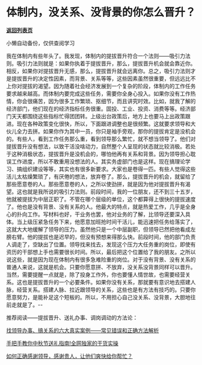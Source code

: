 # 体制内，没关系、没背景的你怎么晋升？

[**返回列表页**](/gzh/费曼的小茶馆)

小懒自动备份，仅供查阅学习

我在体制内有些年头了。我发现，体制内的提拔晋升符合一个法则——吸引力法则。吸引力法则就是：如果你执着于提拔晋升，那么，提拔晋升机会就会靠近你。相反，如果你对提拔晋升无感，那么，提拔晋升就会远离你。总之，吸引力法则才是提拔晋升的决定性因素，而背景、关系等等，这些因素虽然很重要，但远远比不上你对提拔的渴望。因为随着社会经济发展到一个复杂的阶段，体制内的工作任务要求越来越高。而体制内要完成这些任务，需要你全身心投入。如果你没有工作热情，你会很痛苦，因为很多工作繁琐、抠细节，而且讲究时效。比如，就我了解的经济部门，他们现在的经济指标任务很重。固投、工业、投资、消费等等。经济部门天天都围绕这些指标忙得团团转。上级出台政策后，地方上也要马上出政策跟进。现在各种政策变化很快，所以，下面跟进调整也是很频繁。这就要求领导和大伙儿全力去拼。如果你作为其中一员，你只是袖手旁观，那你的提拔肯定是没机会的。有些人，看到工作任务那么重，看到领导那么繁忙，就不想当领导了。他们对提拔晋升没有想法，以致干活没啥动力，自然整个人呈现的状态就比较消极。若处于这种消极状态，提拔晋升是没机会的，哪怕他再有关系和背景。因为领导担心耽误工作进度，所以不敢重用没想法的人。其实务虚部门也是这样。现在搞理论学习、搞组织建设等等，其实也有很多新要求。大家也是卷得一匹。有些人觉得这些活儿太枯燥繁琐了，有厌倦的想法，放弃卷了。那么，提拔晋升的机会，就留给了那些愿意卷的人。那些愿意卷的人，之所以使劲拼，就是因为他对提拔晋升有渴望。这也就是我所说的吸引力法则。前段时间，我的一位朋友，还不到三十五岁，他就被提拔为中层正职了。不管在哪个层级的单位，这个都算得上很快的提拔速度了。他也是没有背景、没有关系的人。他最大的特点，就是热爱工作，几乎是全身心的扑向工作。写材料也好，干业务也罢，他对业务的了解，比领导还要深入具体。当上级压紧急任务下来，他愿意加班抢时间干活儿，能迅速把任务给落实了，这就大大地缓解了领导的压力。虽然他只是一个中层副职，但领导已然把他看成左膀右臂。他的提拔也是迟早的，但没有预想来得那么快。前段时间，他的部门负责人调走了，空缺出了位置。领导找来找去，发现这个压力大任务重的岗位，即使有资历的干部想上手也需要很长时间。所以，最后把这个位置给了我的朋友。之所以说这些，就是因为现在体制内有很多急难险重的岗位。对于没有背景、没有关系的普通人来说，这就是机会。只要你愿意拼、不放弃，没关系没背景同样可以晋升。当然，需要提醒一点就是，除了投身工作外，你也要懂人情世故，也需要经营关系。这也是提拔晋升的一个必要条件。如果你没有关系，那就要有意识地去搭建人脉，经营关系。搭建人脉、拉近跟领导的关系，这些也是有方法有技巧的。只要你愿意努力，是能补足这个短板的。所以，不用担心自己没关系、没背景，大胆地往前走就是了。\--  

推荐阅读——提拔晋升、送礼办事、调岗调动的方法论：  

[找领导办事、搞关系的六大真实案例——常见错误和正确方法解析](http://mp.weixin.qq.com/s?__biz=Mzk0MzcyOTA5Ng==&mid=2247487932&idx=2&sn=49f44bd0a9ce5c3abd4fde278f6fe7d4&chksm=c32e211bf459a80dcbb8a1f8caf858219dc3d8d1105054e0a27ac8380b907e32b12b6e63031f&scene=21#wechat_redirect)  

[手把手教你中秋节送礼指南!全网独家的干货实操](http://mp.weixin.qq.com/s?__biz=Mzk0MzcyOTA5Ng==&mid=2247487893&idx=2&sn=87b05c5beccab1908b05aa96c4f016f7&chksm=c32e2132f459a8245d3c001c9e9dc78a7ad7aeae1ed5cd8934570ab545b3b4c802a5fcf49b71&scene=21#wechat_redirect)  

[如何正确感谢领导，感谢贵人，让他们爽快给你帮忙？](http://mp.weixin.qq.com/s?__biz=Mzk0MzcyOTA5Ng==&mid=2247487860&idx=2&sn=78eef448e1e59e26e960dfb34c46a6b9&chksm=c32e21d3f459a8c598c43f2491e1a1b683024cf9861b15a74f871f28104cb394840a37dce5d7&scene=21#wechat_redirect)


